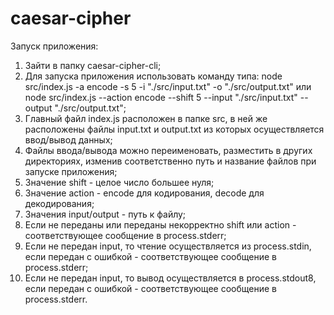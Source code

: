 # caesar-cipher

Запуск приложения:
1. Зайти в папку caesar-cipher-cli;
2. Для запуска приложения использовать команду типа:
 node src/index.js -a encode -s 5 -i "./src/input.txt" -o "./src/output.txt"
 или node src/index.js --action encode --shift 5 --input "./src/input.txt" --output "./src/output.txt";
3. Главный файл index.js расположен в папке src, в ней же расположены файлы input.txt и output.txt
из которых осуществляется ввод/вывод данных;
4. Файлы ввода/вывода можно переименовать, разместить в других директориях, изменив соответственно путь и название файлов
при запуске приложения;
5. Значение shift - целое число большее нуля;
6. Значение action - encode для кодирования, decode для декодирования;
7. Значения input/output - путь к файлу;
8. Если не переданы или переданы некорректно shift или action - соответствующее сообщение в process.stderr;
9. Если не передан input, то чтение осуществляется из process.stdin, если передан с ошибкой - соответствующее сообщение в process.stderr;
10. Если не передан input, то вывод осуществляется в process.stdout8, если передан с ошибкой - соответствующее сообщение в process.stderr.
